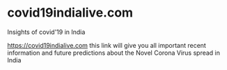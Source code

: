 # covid19indialive.com
Insights of covid'19 in India

https://covid19indialive.com this link will give you all important recent information and future predictions about the Novel Corona Virus spread in India
